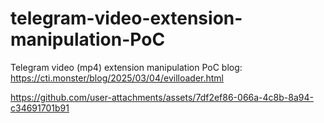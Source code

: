 

# telegram-video-extension-manipulation-PoC
Telegram video (mp4) extension manipulation PoC
blog: https://cti.monster/blog/2025/03/04/evilloader.html





https://github.com/user-attachments/assets/7df2ef86-066a-4c8b-8a94-c34691701b91

